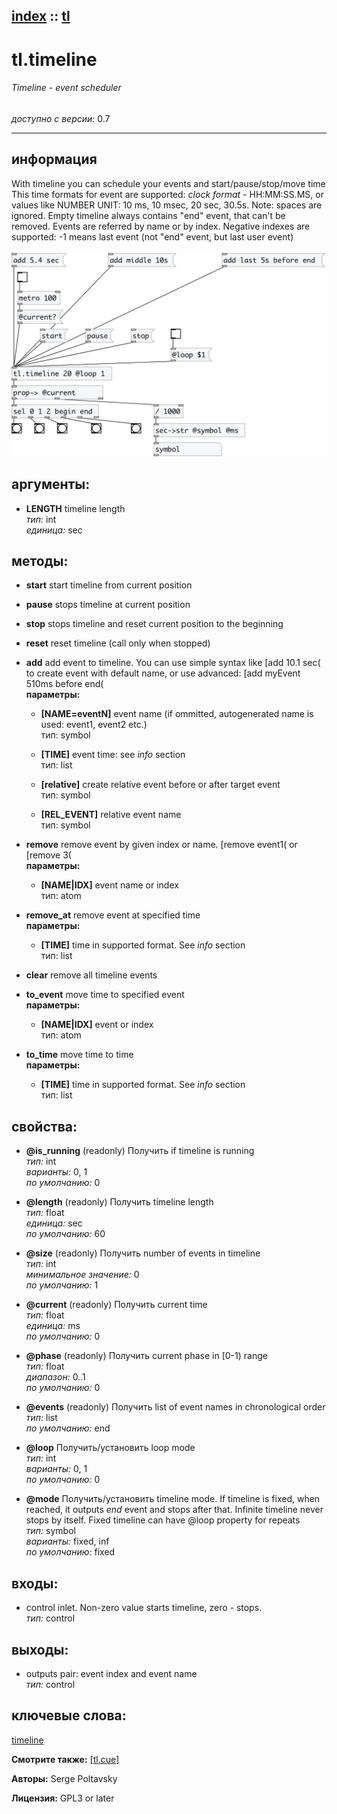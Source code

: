 [index](index.html) :: [tl](category_tl.html)
---

# tl.timeline

###### Timeline - event scheduler

*доступно с версии:* 0.7

---


## информация
With timeline you can schedule your events and start/pause/stop/move time This time formats for event are supported: *clock format* - HH:MM:SS.MS, or values like NUMBER UNIT: 10 ms, 10 msec, 20 sec, 30.5s. Note: spaces are ignored. Empty timeline always contains &#34;end&#34; event, that can&#39;t be removed. Events are referred by name or by index. Negative indexes are supported: -1 means last event (not &#34;end&#34; event, but last user event)


[![example](../examples/img/tl.timeline.jpg)](../examples/pd/tl.timeline.pd)



## аргументы:

* **LENGTH**
timeline length<br>
_тип:_ int<br>
_единица:_ sec<br>



## методы:

* **start**
start timeline from current position<br>

* **pause**
stops timeline at current position<br>

* **stop**
stops timeline and reset current position to the beginning<br>

* **reset**
reset timeline (call only when stopped)<br>

* **add**
add event to timeline. You can use simple syntax like [add 10.1 sec( to create
event with default name, or use advanced: [add myEvent 510ms before end(<br>
  __параметры:__
  - **[NAME=eventN]** event name (if ommitted, autogenerated name is used: event1, event2 etc.)<br>
    тип: symbol <br>

  - **[TIME]** event time: see *info* section<br>
    тип: list <br>

  - **[relative]** create relative event before or after target event<br>
    тип: symbol <br>

  - **[REL_EVENT]** relative event name<br>
    тип: symbol <br>

* **remove**
remove event by given index or name. [remove event1( or [remove 3(<br>
  __параметры:__
  - **[NAME|IDX]** event name or index<br>
    тип: atom <br>

* **remove_at**
remove event at specified time<br>
  __параметры:__
  - **[TIME]** time in supported format. See *info* section<br>
    тип: list <br>

* **clear**
remove all timeline events<br>

* **to_event**
move time to specified event<br>
  __параметры:__
  - **[NAME|IDX]** event or index<br>
    тип: atom <br>

* **to_time**
move time to time<br>
  __параметры:__
  - **[TIME]** time in supported format. See *info* section<br>
    тип: list <br>




## свойства:

* **@is_running** (readonly)
Получить if timeline is running<br>
_тип:_ int<br>
_варианты:_ 0, 1<br>
_по умолчанию:_ 0<br>

* **@length** (readonly)
Получить timeline length<br>
_тип:_ float<br>
_единица:_ sec<br>
_по умолчанию:_ 60<br>

* **@size** (readonly)
Получить number of events in timeline<br>
_тип:_ int<br>
_минимальное значение:_ 0<br>
_по умолчанию:_ 1<br>

* **@current** (readonly)
Получить current time<br>
_тип:_ float<br>
_единица:_ ms<br>
_по умолчанию:_ 0<br>

* **@phase** (readonly)
Получить current phase in [0-1) range<br>
_тип:_ float<br>
_диапазон:_ 0..1<br>
_по умолчанию:_ 0<br>

* **@events** (readonly)
Получить list of event names in chronological order<br>
_тип:_ list<br>
_по умолчанию:_ end<br>

* **@loop** 
Получить/установить loop mode<br>
_тип:_ int<br>
_варианты:_ 0, 1<br>
_по умолчанию:_ 0<br>

* **@mode** 
Получить/установить timeline mode. If timeline is fixed, when reached, it outputs *end* event and
stops after that. Infinite timeline never stops by itself. Fixed timeline can
have @loop property for repeats<br>
_тип:_ symbol<br>
_варианты:_ fixed, inf<br>
_по умолчанию:_ fixed<br>



## входы:

* control inlet. Non-zero value starts timeline, zero - stops.<br>
_тип:_ control



## выходы:

* outputs pair: event index and event name<br>
_тип:_ control



## ключевые слова:

[timeline](keywords/timeline.html)



**Смотрите также:**
[\[tl.cue\]](tl.cue.html)




**Авторы:** Serge Poltavsky




**Лицензия:** GPL3 or later





